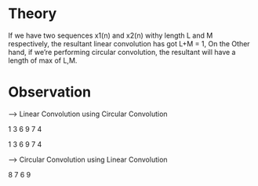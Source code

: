 # Theory
If we have two sequences x1(n) and x2(n) withy length L and M respectively, the resultant linear convolution has got L+M = 1, On the Other hand, if we’re performing circular convolution, the resultant will have a length of max of L,M.
# Observation
-->	Linear Convolution using Circular Convolution<br>

 1     3     6     9     7     4<br>

 1     3     6     9     7     4

--> Circular Convolution using Linear Convolution

 8     7     6     9
